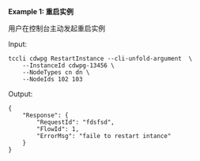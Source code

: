 **Example 1: 重启实例**

用户在控制台主动发起重启实例

Input: 

```
tccli cdwpg RestartInstance --cli-unfold-argument  \
    --InstanceId cdwpg-13456 \
    --NodeTypes cn dn \
    --NodeIds 102 103
```

Output: 
```
{
    "Response": {
        "RequestId": "fdsfsd",
        "FlowId": 1,
        "ErrorMsg": "faile to restart intance"
    }
}
```

